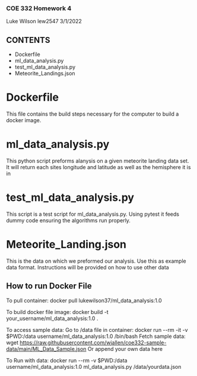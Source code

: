 ### COE 332 Homework 4
Luke Wilson
lew2547
3/1/2022

## CONTENTS

- Dockerfile
- ml_data_analysis.py
- test_ml_data_analysis.py
- Meteorite_Landings.json

# Dockerfile

This file contains the build steps necessary for the computer to build a docker image.

# ml_data_analysis.py

This python script preforms alanysis on a given meteorite landing data set. It will return each sites longitude and latitude as well as the hemisphere it is in

# test_ml_data_analysis.py

This script is a test script for ml_data_analysis.py. Using pytest it feeds dummy code ensuring the algorithms run properly.

# Meteorite_Landing.json

This is the data on which we preformed our analysis. Use this as example data format. Instructions will be provided on how to use other data


## How to run Docker File

To pull container:
	docker pull lukewilson37/ml_data_analysis:1.0

To build docker file image:
	docker build -t your_username/ml_data_analysis:1.0 .

To access sample data:
	Go to /data file in container:
		docker run --rm -it -v $PWD:/data username/ml_data_analysis:1.0 /bin/bash
	Fetch sample data:
		wget https://raw.githubusercontent.com/wjallen/coe332-sample-data/main/ML_Data_Sample.json
	Or append your own data here

To Run with data:
	docker run --rm -v $PWD:/data username/ml_data_analysis:1.0 ml_data_analysis.py /data/yourdata.json


